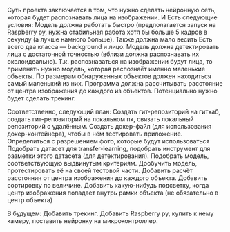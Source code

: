 Суть проекта заключается в том, что нужно сделать нейронную сеть, которая будет распознавать лица на изображении. И Есть следующие условия:
Модель должна работать быстро (предполагается запуск на Raspberry py, нужна стабильная работа хотя бы больше 5 кадров в секунду (а лучше намного больше). Также должна мало весить
Есть всего два класса — background и лицо. Модель должна детектировать лица с достаточной точностью (вблизи должна распознавать их околоидеально).
Т.к. распознаваться на изображении будут лица, то применять нужно модель, которая распознаёт именно маленькие объекты.
По размерам обнаруженных объектов должен находиться самый маленький из них.
Программа должна рассчитывать расстояние от центра изображения до каждого из объектов.
Потенциально нужно будет сделать трекинг.

Соответственно, следующий план:
Создать гит-репозиторий на гитхаб, создать гит-репозиторий на локальном пк, связать локальный репозиторий с удалённым.
Создать докер-файл (для использования докер-контейнера), чтобы в нём тестировать приложение.
Определиться с разрешением фото, которые будут использоваться
Подобрать датасет для transfer-learning, подобрать инструмент для разметки этого датасета (для детектирования).
Подобрать модель, соответствующую выдвинутым критериям.
Дообучить модель, протестировать её на своей тестовой части.
Добавить расчёт расстояния от центра изображения до каждого объекта.
Добавить сортировку по величине.
Добавить какую-нибудь подсветку, когда центр изображения попадает внутрь рамки объекта (не обязательно в центр объекта)

В будущем:
Добавить трекинг.
Добавить Raspberry py, купить к нему камеру, поставить нейронку на микроконтроллер.

